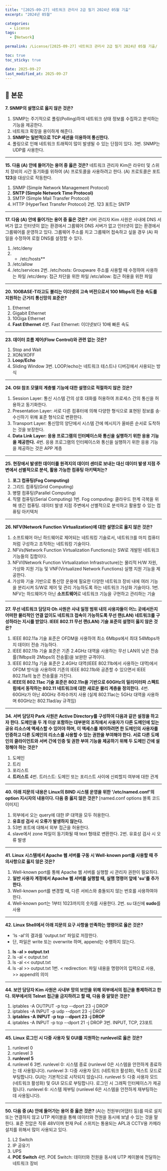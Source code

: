 ```yaml
---
title: "[2025-09-27] 네트워크 관리사 2급 필기 2024년 05월 기출"
excerpt: "2024년 05월"

categories:
  - License
tags:
  - [Network]

permalink: /License/[2025-09-27] 네트워크 관리사 2급 필기 2024년 05월 기출/

toc: true
toc_sticky: true

date: 2025-09-27
last_modified_at: 2025-09-27
---
```


## 🦥 본문

**7. SNMP의 설명으로 옳지 않은 것은?**

1. SNMP는 주기적으로 폴링(Polling)하여 네트워크 상태 정보를 수집하고 분석하는 기능을 제공한다.
2. 네트워크 확장을 용이하게 해준다.
3. **SNMP는 일반적으로 TCP 세션을 이용하여 통신한다.**
4. 폴링으로 인해 네트워크 트래픽이 많이 발생될 수 있는 단점이 있다.
3번. SNMP는 UDP를 사용한다.

---

**15. 다음 (A) 안에 들어가는 용어 중 옳은 것은?**
네트워크 관리자 Kim은 라우터 및 스위치 장비의 시간 동기화를 위하여 (A) 프로토콜을 사용하려고 한다. (A) 프로토콜은 포트 **123**을 대상으로 작동한다.

1. SNMP (Simple Network Management Protocol)
2. **SNTP (Simple Network Time Protocol)**
3. SMTP (Simple Mail Transfer Protocol)
4. HTTP (HyperText Transfer Protocol)
2번. 123 포트는 SNTP

---

**17. 다음 (A) 안에 들어가는 용어 중 옳은 것은?**
서버 관리자 Kim 사원은 사내에 DNS 서버가 없고 인터넷이 없는 환경에서 그룹웨어 DNS 서버가 없고 인터넷이 없는 환경에서 그룹웨어를 운영하고 있다. 그룹웨어 주소를 치고 그룹웨어 접속하고 싶을 경우 (A) 파일을 수정하여 로컬 DNS를 설정할 수 있다.

1. /etc/deny
2. * /etc/hosts**
3. /etc/allow
4. /etc/services
2번. /etc/hosts: Groupware 주소를 사용할 때 수정하여 사용하는 파일
/etc/deny: 접근 차단을 위한 파일
/etc/allow: 접근 허용을 위한 파일

---

**20. 100BASE-T라고도 불리는 이더넷의 고속 버전으로서 100 Mbps의 전송 속도를 지원하는 근거리 통신망의 표준은?**

1. Ethernet
2. Gigabit Ethernet
3. 10Giga Ethernet
4. **Fast Ethernet**
4번. Fast Ethernet: 이더넷보다 10배 빠른 속도

---

**23. 데이터 흐름 제어(Flow Control)와 관련 없는 것은?**

1. Stop and Wait
2. XON/XOFF
3. **Loop/Echo**
4. Sliding Window
3번. LOOP/echo는 네트워크 테스트나 디버깅에서 사용되는 방식

---

**24. OSI 참조 모델의 계층별 기능에 대한 설명으로 적절하지 않은 것은?**

1. Session Layer: 통신 시스템 간의 상호 대화를 허용하여 프로세스 간의 통신을 허용하고 동기화한다.
2. Presentation Layer: 서로 다른 컴퓨터에 의해 다양한 형식으로 표현된 정보를 송·수신하기 위해 표준 형식으로 변환한다.
3. Transport Layer: 통신망의 양단에서 시스템 간에 메시지가 올바른 순서로 도착하는 것을 보장한다.
4. **Data Link Layer: 응용 프로그램의 인터페이스와 통신을 실행하기 위한 응용 기능을 제공한다.**
4번. 응용 프로그램의 인터페이스와 통신을 실행하기 위한 응용 기능을 제공하는 것은 APP 계층

---

**25. 현장에서 발생한 데이터를 원격지의 데이터 센터로 보내는 대신 데이터 발생 지점 주변에서 선별적으로 분석, 활용 가능한 컴퓨팅 아키텍처는?**

1. **포그 컴퓨팅(Fog Computing)**
2. 그리드 컴퓨팅(Grid Computing)
3. 병렬 컴퓨팅(Parallel Computing)
4. 직렬 컴퓨팅(Serial Computing)
1번. Fog computing: 클라우드 한계 극복을 위해 생긴 컴퓨팅. 데이터 발생 지점 주변에서 선별적으로 분석하고 활용할 수 있는 컴퓨팅 아키텍처

---

**26. NFV(Network Function Virtualization)에 대한 설명으로 옳지 않은 것은?**

1. 소프트웨어 아닌 하드웨어로 제어되는 네트워킹 기술로서, 네트워크를 마치 컴퓨터처럼 구성하고 조작하는 네트워킹 기술이다.
2. NFVs(Network Function Virtualization Functions)는 SW로 개발된 네트워크 기능들의 집합이다.
3. NFVI(Network Function Virtualization Infrastructure)는 물리적 H/W 자원, 가상화 지원 기능 및 VNF(Virtualized Network Functions) 실행 지원 기능을 제공한다.
4. 가상화 기술 기반으로 통신망 운용에 필요한 다양한 네트워크 장비 내에 여러 기능을 분리시켜 S/W로 제어 및 관리 가능하도록 하는 네트워크 가상화 기술이다.
1번. NFV는 하드웨어가 아닌 **소프트웨어**로 네트워크 기능을 구현하고 관리하는 기술

---

**27. 무선 네트워크 담당자 Oh 사원은 사내 일정 범위 내의 사용자들이 어느 곳에서든지 어떠한 물리적인 연결 없이도 네트워크 접속이 가능하도록 무선 랜(LAN) 네트워크를 구성하라는 지시를 받았다. IEEE 802.11 무선 랜(LAN) 기술 표준의 설명이 옳지 않은 것은?**

1. IEEE 802.11a 기술 표준은 OFDM을 사용하여 최소 6Mbps에서 최대 54Mbps까지 데이터 전송 가능하다.
2. IEEE 802.11b 기술 표준은 기존 2.4GHz 대역을 사용하는 무선 LAN의 낮은 전송률(1Mbps와 2Mbps의 전송률)을 보완한 규격이다.
3. IEEE 802.11g 기술 표준은 2.4GHz 대역(IEEE 802.11b에서 사용하는 대역)에서 OFDM 방식을 사용하여 기존의 IEEE 802.11b와 공존할 수 있으면서 IEEE 802.11a의 높은 전송률을 가진다.
4. **IEEE의 802.11ac 기술 표준은 802.11n을 기반으로 60GHz의 밀리미터파 스펙트럼에서 동작하는 802.11 네트워크에 대한 새로운 물리 계층을 정의한다.**
4번. 60GHz가 아닌 40GHz 주파수까지 사용 (실제 802.11ac는 5GHz 대역을 사용하며 60GHz는 802.11ad/ay 규격임)

---

**34. 서버 담당자 Park 사원은 Active Directory를 구성하여 다음과 같은 설정을 하고자 한다. 도메인을 두 개 이상 포함하는 대부분의 조직에서 사용자가 다른 도메인에 있는 공유 리소스에 액세스할 수 있어야 하며, 이 액세스를 제어하려면 한 도메인의 사용자를 인증하고 다른 도메인의 리소스를 사용할 수 있는 권한을 부여해야 한다. 서로 다른 도메인의 클라이언트와 서버 간에 인증 및 권한 부여 기능을 제공하기 위해 두 도메인 간에 설정해야 하는 것은?**

1. 도메인
2. 트리
3. 포리스트
4. **트러스트**
4번. 트러스트: 도메인 또는 포리스트 사이에 신뢰할지 여부에 대한 관계

---

**40. 아래 지문의 내용은 Linux의 BIND 시스템 운영을 위한 '/etc/named.conf'의 option 지시자의 내용이다. 다음 중 옳지 않은 것은?**
[named.conf options 블록 코드 이미지]

1. 외부에서 오는 query에 대한 IP 대역을 모두 허용한다.
2. **유효성 검사 시 오류가 발생하지 않는다.**
3. 53번 포트에 대해서 외부 접근을 허용한다.
4. slave에서 zone 파일이 동기화될 때 text 형태로 변환한다.
2번. 유효성 검사 시 오류 발생

---

**41. Linux 시스템에서 Apache 웹 서버를 구동 시 Well-known port를 사용할 때 주의사항으로 옳지 않은 것은?**

1. Well-known port를 통해 Apache 웹 서버를 실행할 시 관리자 권한이 필요하다.
2. **일반 사용자 계정에서 Apache 웹 서버를 실행할 때, 실행 명령어 앞에 'su'를 추가한다.**
3. Well-known port를 변경할 때, 다른 서비스와 충돌되지 않는 번호를 사용하여야 한다.
4. Well-known port는 1부터 1023까지의 숫자를 사용한다.
2번. su 대신에 **sudo**를 사용

---

**42. Linux Shell에서 아래 지문의 요구 사항을 만족하는 명령어로 옳은 것은?**

- 'ls -al'의 결과를 'output.txt' 파일로 저장한다.
- 단, 파일은 write 또는 overwrite 하며, append는 수행하지 않는다.
1. **ls -al > output.txt**
2. ls -al < output.txt
3. ls -al << output.txt
4. ls -al >> output.txt
1번. < redirection: 파일 내용을 명령어의 입력으로 사용, >> append의 의미

---

**44. 보안 담당자 Kim 사원은 사내부 망의 보안을 위해 외부에서의 접근을 통제하려고 한다. 외부에서의 Telnet 접근을 금지하려고 할 때, 다음 중 알맞은 것은?**

1. iptables -A OUTPUT -p tcp --dport 23 -j DROP
2. iptables -A INPUT -p udp --dport 23 -j DROP
3. **iptables -A INPUT -p tcp --dport 23 -j DROP**
4. iptables -A INPUT -p tcp --dport 21 -j DROP
3번. INPUT, TCP, 23포트

---

**45. Linux 로그인 시 다중 사용자 및 GUI를 지원하는 runlevel로 옳은 것은?**

1. runlevel 0
2. runlevel 3
3. **runlevel 5**
4. runlevel 6
3번.
runlevel 0: 시스템 종료 (runlevel 0은 시스템을 안전하게 종료하는 데 사용됩니다).
runlevel 3: 다중 사용자 모드 (네트워크 활성화), 텍스트 모드로 부팅합니다. GUI는 기본적으로 시작되지 않습니다.
runlevel 5: 다중 사용자 모드 (네트워크 활성화) 및 GUI 모드로 부팅합니다. 로그인 시 그래픽 인터페이스가 제공됩니다.
runlevel 6: 시스템 재부팅 (runlevel 6은 시스템을 안전하게 재부팅하는 데 사용됩니다).

---

**50. 다음 중 (A) 안에 들어가는 용어 중 옳은 것은?**
(A)는 전원부(어댑터 등)를 따로 설치 또는 연결하지 않고 UTP 케이블을 통해 데이터와 전원을 동시에 보낼 수 있는 것을 말한다. 표준 전압은 직류 48V이며 현재 PoE 스위치는 통용되는 APL과 CCTV용 카메라 설치를 위해서 많이 사용되고 있다.

1. L2 Switch
2. IP 공유기
3. UPS
4. **POE Switch**
4번. POE Switch: 데이터와 전원을 동시에 UTP 케이블에 전달하는 네트워크 장비